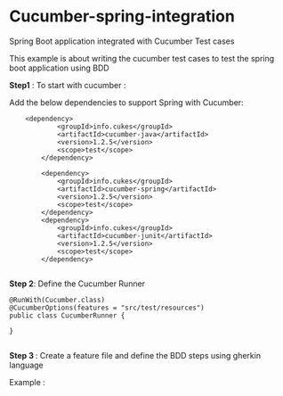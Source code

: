 # Cucumber-spring-integration
Spring Boot application integrated with Cucumber Test cases

This example is about writing the cucumber test cases to test the spring boot application using BDD

<b>Step1</b> : To start with cucumber : 

Add the below dependencies to support Spring with Cucumber: 

```
    <dependency>
			<groupId>info.cukes</groupId>
			<artifactId>cucumber-java</artifactId>
			<version>1.2.5</version>
			<scope>test</scope>
		</dependency>

		<dependency>
			<groupId>info.cukes</groupId>
			<artifactId>cucumber-spring</artifactId>
			<version>1.2.5</version>
			<scope>test</scope>
		</dependency>
		<dependency>
			<groupId>info.cukes</groupId>
			<artifactId>cucumber-junit</artifactId>
			<version>1.2.5</version>
			<scope>test</scope>
		</dependency>


```

<b>Step 2</b>: Define the Cucumber Runner 

```
@RunWith(Cucumber.class)
@CucumberOptions(features = "src/test/resources")
public class CucumberRunner {

}


```

<b>Step 3 </b> : Create a feature file and define the BDD steps using gherkin language

Example : 

```


```
